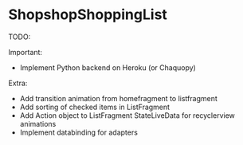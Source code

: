 # ShopshopShoppingList

TODO:

Important:
- Implement Python backend on Heroku (or Chaquopy)

Extra:
- Add transition animation from homefragment to listfragment
- Add sorting of checked items in ListFragment
- Add Action object to ListFragment StateLiveData for recyclerview animations
- Implement databinding for adapters

